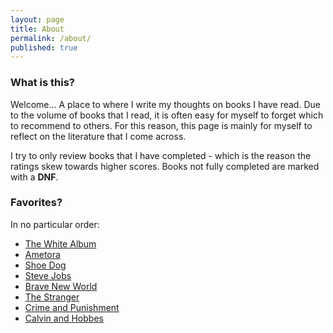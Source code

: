 ```yaml
---
layout: page
title: About
permalink: /about/
published: true
---
```


### What is this?

Welcome...
A place to where I write my thoughts on books I have read. Due to the volume of books that I read, it is often easy for myself to forget which to recommend to others. For this reason, this page is mainly for myself to reflect on the literature that I come across.

I try to only review books that I have completed - which is the reason the ratings skew towards higher scores. Books not fully completed are marked with a **DNF**.

### Favorites?

In no particular order:

- [The White Album](https://jinsung-kim.github.io/The-White-Album/)
- [Ametora](https://jinsung-kim.github.io/ametora/)
- [Shoe Dog](https://jinsung-kim.github.io/shoe-dog/)
- [Steve Jobs](https://jinsung-kim.github.io/steve-jobs/)
- [Brave New World](https://jinsung-kim.github.io/Brave-New-World/)
- [The Stranger](https://jinsung-kim.github.io/The-Stranger/)
- [Crime and Punishment](https://jinsung-kim.github.io/Crime-and-Punishment/)
- [Calvin and Hobbes](https://jinsung-kim.github.io/Calvin-and-Hobbes/)
